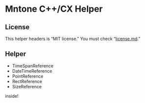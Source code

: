# Mntone C++/CX Helper

## License
This helper headers is “MIT license.”
You must check “[license.md](./license.md).”

## Helper
- TimeSpanReference
- DateTimeReference
- PointReference
- RectReference
- SizeReference

inside!